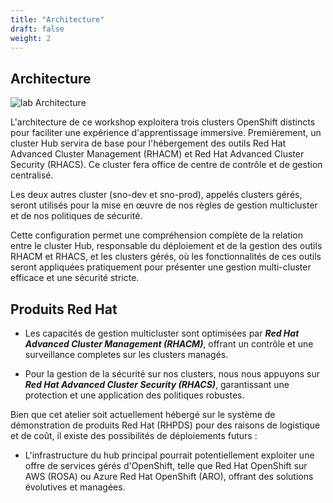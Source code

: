 ```yaml
---
title: "Architecture"
draft: false
weight: 2
---
```


## Architecture

![lab Architecture](/OPP-2023-lab-instruction.github.io/images/lab-architecture.png)


L'architecture de ce workshop exploitera trois clusters OpenShift distincts pour faciliter une expérience d'apprentissage immersive. Premièrement, un cluster Hub servira de base pour l'hébergement des outils Red Hat Advanced Cluster Management (RHACM) et Red Hat Advanced Cluster Security (RHACS). Ce cluster fera office de centre de contrôle et de gestion centralisé.

Les deux autres cluster (sno-dev et sno-prod), appelés clusters gérés, seront utilisés pour la mise en œuvre de nos règles de gestion multicluster et de nos politiques de sécurité.

Cette configuration permet une compréhension complète de la relation entre le cluster Hub, responsable du déploiement et de la gestion des outils RHACM et RHACS, et les clusters gérés, où les fonctionnalités de ces outils seront appliquées pratiquement pour présenter une gestion multi-cluster efficace et une sécurité stricte.

## Produits Red Hat

* Les capacités de gestion multicluster sont optimisées par ***Red Hat Advanced Cluster Management (RHACM)***, offrant un contrôle et une surveillance completes sur les clusters managés.

* Pour la gestion de la sécurité sur nos clusters, nous nous appuyons sur ***Red Hat Advanced Cluster Security (RHACS)***, garantissant une protection et une application des politiques robustes.


Bien que cet atelier soit actuellement hébergé sur le système de démonstration de produits Red Hat (RHPDS) pour des raisons de logistique et de coût, il existe des possibilités de déploiements futurs :

* L'infrastructure du hub principal pourrait potentiellement exploiter une offre de services gérés d'OpenShift, telle que Red Hat OpenShift sur AWS (ROSA) ou Azure Red Hat OpenShift (ARO), offrant des solutions évolutives et managées.


